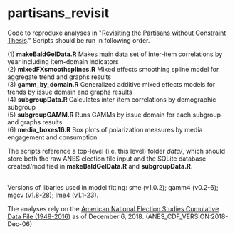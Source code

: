 # partisans_revisit

Code to reproduxe analyses in "[Revisiting the Partisans without Constraint Thesis](https://osf.io/preprints/socarxiv/jex9k/)." Scripts should be run in following order.

(1) __makeBaldGelData.R__      Makes main data set of inter-item correlations by year including item-domain indicators <br/>
(2) __mixedFXsmoothsplines.R__      Mixed effects smoothing spline model for aggregate trend and graphs results <br/>
(3) __gamm_by_domain.R__      Generalized additive mixed effects models for trends by issue domain and graphs results <br/>
(4) __subgroupData.R__      Calculates inter-item correlations by demographic subgroup <br/>
(5) __subgroupGAMM.R__      Runs GAMMs by issue domain for each subgroup and graphs results <br/>
(6) __media_boxes16.R__     Box plots of polarization measures by media engagement and consumption <br/>

The scripts reference a top-level (i.e. this level) folder _data/_, which should store both the raw ANES election file input and the SQLite database created/modified in __makeBaldGelData.R__ and __subgroupData.R__.

<br/>
Versions of libaries used in model fitting: sme (v1.0.2); gamm4 (v0.2-6); mgcv (v1.8-28); lme4 (v1.1-23).
<br/>

The analyses rely on the [American National Election Studies Cumulative Data File (1948-2016)](https://electionstudies.org/data-center/anes-time-series-cumulative-data-file/) as of December 6, 2018. (ANES_CDF_VERSION:2018-Dec-06)
